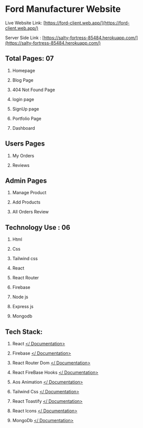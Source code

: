 # Ford Manufacturer Website

Live Website Link: [https://ford-client.web.app/](https://ford-client.web.app/)

Server Side Link : [https://salty-fortress-85484.herokuapp.com/](https://salty-fortress-85484.herokuapp.com/)

## Total Pages: 07

1.  Homepage
2.  Blog Page

3.  404 Not Found Page

4.  login page

5.  SignUp page

6.  Portfolio Page

7.  Dashboard

## Users Pages

1. My Orders

2. Reviews

## Admin Pages

1.  Manage Product

2.  Add Products

3.  All Orders Review

## Technology Use : 06

1. Html

2. Css

3. Tailwind css

4. React

5. React Router

6. Firebase

7. Node js

8. Express js

9. Mongodb

## Tech Stack:

1.  React [</ Documentation>](https://reactjs.org/docs/getting-started.html)

2.  Firebase [</ Documentation>](https://firebase.google.com/)

3.  React Router Dom [</ Documentation>](https://reactrouter.com/docs/en/v6/getting-started/overview)

4.  React FireBase Hooks [</ Documentation>](https://github.com/CSFrequency/react-firebase-hooks)

5.  Aos Animation [</ Documentation>](https://michalsnik.github.io/aos/)

6.  Tailwind Css [</ Documentation>](https://tailwindcss.com/docs/guides/create-react-app)

7.  React Toastify [</ Documentation>](https://fkhadra.github.io/react-toastify/introduction)

8.  React Icons [</ Documentation>](https://react-icons.github.io/react-icons/search)

9.  MongoDb [</ Documentation>](https://www.mongodb.com/)
